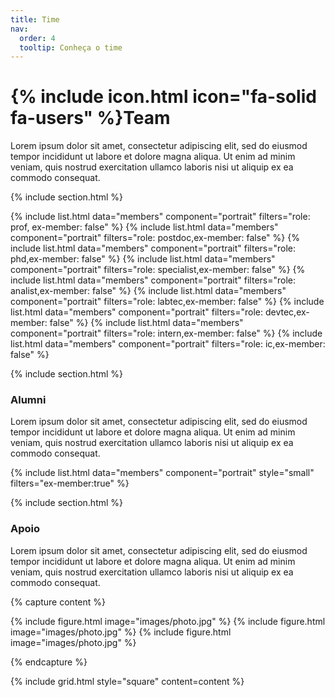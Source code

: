 ```yaml
---
title: Time
nav:
  order: 4
  tooltip: Conheça o time
---
```


# {% include icon.html icon="fa-solid fa-users" %}Team

Lorem ipsum dolor sit amet, consectetur adipiscing elit, sed do eiusmod tempor
incididunt ut labore et dolore magna aliqua. Ut enim ad minim veniam, quis
nostrud exercitation ullamco laboris nisi ut aliquip ex ea commodo consequat.

{% include section.html %}

{% include list.html data="members" component="portrait" filters="role: prof, ex-member: false" %}
{% include list.html data="members" component="portrait" filters="role: postdoc,ex-member: false" %}
{% include list.html data="members" component="portrait" filters="role: phd,ex-member: false" %}
{% include list.html data="members" component="portrait" filters="role: specialist,ex-member: false" %}
{% include list.html data="members" component="portrait" filters="role: analist,ex-member: false" %}
{% include list.html data="members" component="portrait" filters="role: labtec,ex-member: false" %}
{% include list.html data="members" component="portrait" filters="role: devtec,ex-member: false" %}
{% include list.html data="members" component="portrait" filters="role: intern,ex-member: false" %}
{% include list.html data="members" component="portrait" filters="role: ic,ex-member: false" %}

{% include section.html %}

### Alumni

Lorem ipsum dolor sit amet, consectetur adipiscing elit, sed do eiusmod tempor
incididunt ut labore et dolore magna aliqua. Ut enim ad minim veniam, quis
nostrud exercitation ullamco laboris nisi ut aliquip ex ea commodo consequat.

{% include list.html data="members" component="portrait" style="small" filters="ex-member:true" %}

{% include section.html %}

### Apoio

Lorem ipsum dolor sit amet, consectetur adipiscing elit, sed do eiusmod tempor
incididunt ut labore et dolore magna aliqua. Ut enim ad minim veniam, quis
nostrud exercitation ullamco laboris nisi ut aliquip ex ea commodo consequat.

{% capture content %}

{% include figure.html image="images/photo.jpg" %}
{% include figure.html image="images/photo.jpg" %}
{% include figure.html image="images/photo.jpg" %}

{% endcapture %}

{% include grid.html style="square" content=content %}
